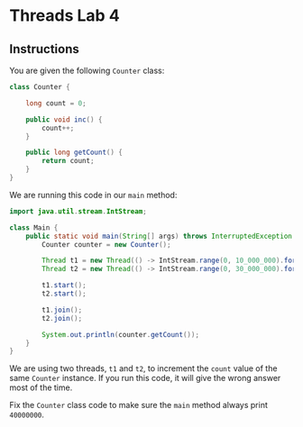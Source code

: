 # Threads Lab 4

## Instructions

You are given the following `Counter` class:

```java
class Counter {

    long count = 0;

    public void inc() {
        count++;
    }

    public long getCount() {
        return count;
    }
}
```

We are running this code in our `main` method:

```java
import java.util.stream.IntStream;

class Main {
    public static void main(String[] args) throws InterruptedException {
        Counter counter = new Counter();

        Thread t1 = new Thread(() -> IntStream.range(0, 10_000_000).forEach((i) -> counter.inc()));
        Thread t2 = new Thread(() -> IntStream.range(0, 30_000_000).forEach((i) -> counter.inc()));

        t1.start();
        t2.start();

        t1.join();
        t2.join();

        System.out.println(counter.getCount());
    }
}
```

We are using two threads, `t1` and `t2`, to increment the `count` value of the
same `Counter` instance. If you run this code, it will give the wrong answer
most of the time.

Fix the `Counter` class code to make sure the `main` method always print
`40000000`.
